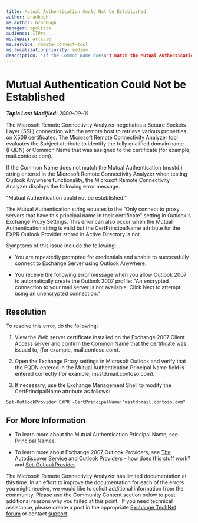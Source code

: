 ```yaml
---
title: Mutual Authentication Could Not be Established
author: bradhugh
ms.author: bradhugh
manager: tpolitis
audience: ITPro 
ms.topic: article 
ms.service: remote-connect-tool
ms.localizationpriority: medium
description: 'If the Common Name doesn't match the Mutual Authentication (msstd:) string entered in the Microsoft Remote Connectivity Analyzer when testing Outlook Anywhere functionality, the Connectivity Analyzer displays the error message "Mutual Authentication could not be established."'
---
```



# Mutual Authentication Could Not be Established


_**Topic Last Modified:** 2009-09-01_

The Microsoft Remote Connectivity Analyzer negotiates a Secure Sockets Layer (SSL) connection with the remote host to retrieve various properties on X509 certificates. The Microsoft Remote Connectivity Analyzer tool evaluates the Subject attribute to identify the fully qualified domain name (FQDN) or Common Name that was assigned to the certificate (for example, mail.contoso.com).

If the Common Name does not match the Mutual Authentication (msstd:) string entered in the Microsoft Remote Connectivity Analyzer when testing Outlook Anywhere functionality, the Microsoft Remote Connectivity Analyzer displays the following error message.

"Mutual Authentication could not be established."

The Mutual Authentication string equates to the "Only connect to proxy servers that have this principal name in their certificate" setting in Outlook's Exchange Proxy Settings. This error can also occur when the Mutual Authentication string is valid but the CertPrincipalName attribute for the EXPR Outlook Provider stored in Active Directory is not.

Symptoms of this issue include the following:

  - You are repeatedly prompted for credentials and unable to successfully connect to Exchange Server using Outlook Anywhere.

  - You receive the following error message when you allow Outlook 2007 to automatically create the Outlook 2007 profile: "An encrypted connection to your mail server is not available. Click Next to attempt using an unencrypted connection."

<div>

## Resolution

To resolve this error, do the following:

1.  View the Web server certificate installed on the Exchange 2007 Client Access server and confirm the Common Name that the certificate was issued to, (for example, mail.contoso.com).

2.  Open the Exchange Proxy settings in Microsoft Outlook and verify that the FQDN entered in the Mutual Authentication Principal Name field is entered correctly (for example, msstd:mail.contoso.com).

3.  If necessary, use the Exchange Management Shell to modify the CertPrincipalName attribute as follows:
    
`Set-OutlookProvider EXPR -CertPrincipalName:"msstd:mail.contoso.com"`


## For More Information

  - To learn more about the Mutual Authentication Principal Name, see [Principal Names](https://go.microsoft.com/fwlink/?linkid=93417).

  - To learn more about Exchange 2007 Outlook Providers, see [The Autodiscover Service and Outlook Providers - how does this stuff work?](https://go.microsoft.com/fwlink/?linkid=161811) and [Set-OutlookProvider](https://go.microsoft.com/fwlink/?linkid=161815).

The Microsoft Remote Connectivity Analyzer has limited documentation at this time. In an effort to improve the documentation for each of the errors you might receive, we would like to solicit additional information from the community. Please use the Community Content section below to post additional reasons why you failed at this point.  If you need technical assistance, please create a post in the appropriate [Exchange TechNet forum](https://go.microsoft.com/fwlink/?linkid=73420) or contact [support](https://go.microsoft.com/fwlink/?linkid=8158).



